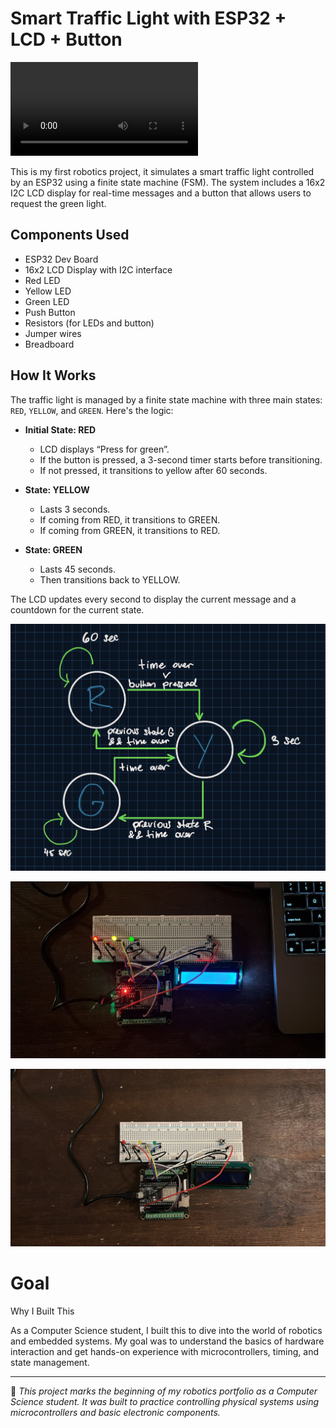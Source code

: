 # Smart Traffic Light with ESP32 + LCD + Button

![Demo Video](demo.mp4)





This is my first robotics project, it simulates a smart traffic light controlled by an ESP32 using a finite state machine (FSM). The system includes a 16x2 I2C LCD display for real-time messages and a button that allows users to request the green light.

## Components Used

- ESP32 Dev Board  
- 16x2 LCD Display with I2C interface  
- Red LED  
- Yellow LED  
- Green LED  
- Push Button  
- Resistors (for LEDs and button)  
- Jumper wires  
- Breadboard  

## How It Works

The traffic light is managed by a finite state machine with three main states: `RED`, `YELLOW`, and `GREEN`. Here's the logic:

- **Initial State: RED**
  - LCD displays “Press for green”.
  - If the button is pressed, a 3-second timer starts before transitioning.
  - If not pressed, it transitions to yellow after 60 seconds.

- **State: YELLOW**
  - Lasts 3 seconds.
  - If coming from RED, it transitions to GREEN.
  - If coming from GREEN, it transitions to RED.

- **State: GREEN**
  - Lasts 45 seconds.
  - Then transitions back to YELLOW.

The LCD updates every second to display the current message and a countdown for the current state.

![FSM Diagram](fsm-diagram.png)


![Project On](on.png)


![Project Off](off.png)


# Goal
Why I Built This

As a Computer Science student, I built this to dive into the world of robotics and embedded systems. My goal was to understand the basics of hardware interaction and get hands-on experience with microcontrollers, timing, and state management.

---

📌 *This project marks the beginning of my robotics portfolio as a Computer Science student. It was built to practice controlling physical systems using microcontrollers and basic electronic components.*
